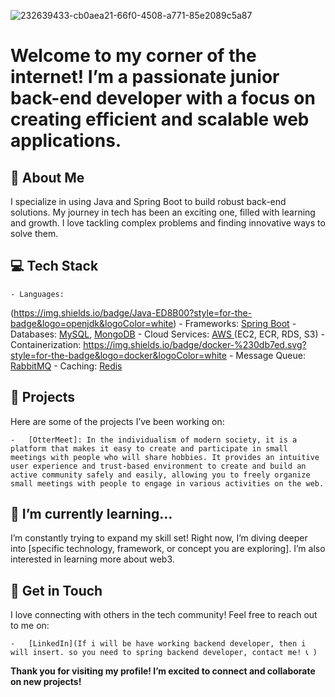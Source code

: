 
![232639433-cb0aea21-66f0-4508-a771-85e2089c5a87](https://github.com/user-attachments/assets/d66528ce-c08c-4c69-8a02-6f894aee664c)


# Welcome to my corner of the internet! I’m a passionate junior back-end developer with a focus on creating efficient and scalable web applications.

## 🚀 About Me

I specialize in using Java and Spring Boot to build robust back-end solutions. My journey in tech has been an exciting one, filled with learning and growth. I love tackling complex problems and finding innovative ways to solve them.

## 💻 Tech Stack

	- Languages: 
(https://img.shields.io/badge/Java-ED8B00?style=for-the-badge&logo=openjdk&logoColor=white)
	-	Frameworks: 
 [Spring Boot](https://img.shields.io/badge/Spring-6DB33F?style=for-the-badge&logo=spring&logoColor=white)
	-	Databases: 
 [MySQL](https://img.shields.io/badge/MySQL-00000F?style=for-the-badge&logo=mysql&logoColor=white), [MongoDB](https://img.shields.io/badge/MongoDB-4EA94B?style=for-the-badge&logo=mongodb&logoColor=white)
	-	Cloud Services: 
 [AWS ](https://img.shields.io/badge/Amazon_AWS-FF9900?style=for-the-badge&logo=amazonaws&logoColor=whit) (EC2, ECR, RDS, S3)
	-	Containerization:
 https://img.shields.io/badge/docker-%230db7ed.svg?style=for-the-badge&logo=docker&logoColor=white
 	-	Message Queue: 
 [RabbitMQ](https://img.shields.io/badge/rabbitmq-%23FF6600.svg?&style=for-the-badge&logo=rabbitmq&logoColor=white)
	-	Caching: 
 [Redis](https://img.shields.io/badge/redis-%23DD0031.svg?&style=for-the-badge&logo=redis&logoColor=white)

## 🌟 Projects

Here are some of the projects I’ve been working on:

	-	[OtterMeet]: In the individualism of modern society, it is a platform that makes it easy to create and participate in small meetings with people who will share hobbies. It provides an intuitive user experience and trust-based environment to create and build an active community safely and easily, allowing you to freely organize small meetings with people to engage in various activities on the web.

## 🌱 I’m currently learning…

I’m constantly trying to expand my skill set! Right now, I’m diving deeper into [specific technology, framework, or concept you are exploring]. I’m also interested in learning more about web3.

## 💬 Get in Touch

I love connecting with others in the tech community! Feel free to reach out to me on:

	- 	[LinkedIn](If i will be have working backend developer, then i will insert. so you need to spring backend developer, contact me! 📞 )

**Thank you for visiting my profile! I’m excited to connect and collaborate on new projects!**
